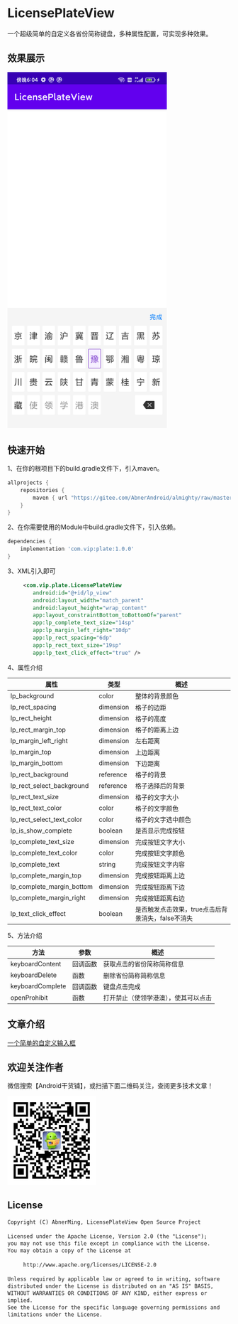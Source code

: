 # LicensePlateView
一个超级简单的自定义各省份简称键盘，多种属性配置，可实现多种效果。

## 效果展示

<img src="image/plate.png" width="360px" />

## 快速开始

1、在你的根项目下的build.gradle文件下，引入maven。

```groovy
allprojects {
    repositories {
        maven { url "https://gitee.com/AbnerAndroid/almighty/raw/master" }
    }
}
```
2、在你需要使用的Module中build.gradle文件下，引入依赖。

```groovy
dependencies {
    implementation 'com.vip:plate:1.0.0'
}
```
3、XML引入即可

```xml
     <com.vip.plate.LicensePlateView
        android:id="@+id/lp_view"
        android:layout_width="match_parent"
        android:layout_height="wrap_content"
        app:layout_constraintBottom_toBottomOf="parent"
        app:lp_complete_text_size="14sp"
        app:lp_margin_left_right="10dp"
        app:lp_rect_spacing="6dp"
        app:lp_rect_text_size="19sp"
        app:lp_text_click_effect="true" />

```

4、属性介绍

| 属性                        | 类型        | 概述                            |
| ------------------------- | --------- | ----------------------------- |
| lp_background             | color     | 整体的背景颜色                       |
| lp_rect_spacing           | dimension | 格子的边距                         |
| lp_rect_height            | dimension | 格子的高度                         |
| lp_rect_margin_top        | dimension | 格子的距离上边                       |
| lp_margin_left_right      | dimension | 左右距离                          |
| lp_margin_top             | dimension | 上边距离                          |
| lp_margin_bottom          | dimension | 下边距离                          |
| lp_rect_background        | reference | 格子的背景                         |
| lp_rect_select_background | reference | 格子选择后的背景                      |
| lp_rect_text_size         | dimension | 格子的文字大小                       |
| lp_rect_text_color        | color     | 格子的文字颜色                       |
| lp_rect_select_text_color | color     | 格子的文字选中颜色                     |
| lp_is_show_complete       | boolean   | 是否显示完成按钮                      |
| lp_complete_text_size     | dimension | 完成按钮文字大小                      |
| lp_complete_text_color    | color     | 完成按钮文字颜色                      |
| lp_complete_text          | string    | 完成按钮文字内容                      |
| lp_complete_margin_top    | dimension | 完成按钮距离上边                      |
| lp_complete_margin_bottom | dimension | 完成按钮距离下边                      |
| lp_complete_margin_right  | dimension | 完成按钮距离右边                      |
| lp_text_click_effect      | boolean   | 是否触发点击效果，true点击后背景消失，false不消失 |

5、方法介绍

| 方法 | 参数 | 概述                 |
|  ----  |----|--------------------|
| keyboardContent | 回调函数 | 获取点击的省份简称简称信息      |
| keyboardDelete | 函数 | 删除省份简称简称信息         |
| keyboardComplete | 回调函数 | 键盘点击完成             |
| openProhibit | 函数 | 打开禁止（使领学港澳），使其可以点击 |


## 文章介绍

[一个简单的自定义输入框](https://juejin.cn/post/7216143702125166653)

## 欢迎关注作者

微信搜索【Android干货铺】，或扫描下面二维码关注，查阅更多技术文章！

<img src="image/abner.jpg" width="200px" />

## License

```
Copyright (C) AbnerMing, LicensePlateView Open Source Project

Licensed under the Apache License, Version 2.0 (the "License");
you may not use this file except in compliance with the License.
You may obtain a copy of the License at

     http://www.apache.org/licenses/LICENSE-2.0

Unless required by applicable law or agreed to in writing, software
distributed under the License is distributed on an "AS IS" BASIS,
WITHOUT WARRANTIES OR CONDITIONS OF ANY KIND, either express or implied.
See the License for the specific language governing permissions and
limitations under the License.
```

